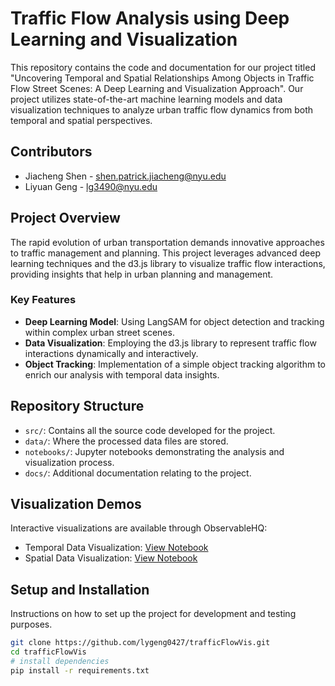 # Traffic Flow Analysis using Deep Learning and Visualization

This repository contains the code and documentation for our project titled "Uncovering Temporal and Spatial Relationships Among Objects in Traffic Flow Street Scenes: A Deep Learning and Visualization Approach". Our project utilizes state-of-the-art machine learning models and data visualization techniques to analyze urban traffic flow dynamics from both temporal and spatial perspectives.

## Contributors

- Jiacheng Shen - [shen.patrick.jiacheng@nyu.edu](mailto:shen.patrick.jiacheng@nyu.edu)
- Liyuan Geng - [lg3490@nyu.edu](mailto:lg3490@nyu.edu)

## Project Overview

The rapid evolution of urban transportation demands innovative approaches to traffic management and planning. This project leverages advanced deep learning techniques and the d3.js library to visualize traffic flow interactions, providing insights that help in urban planning and management.

### Key Features

- **Deep Learning Model**: Using LangSAM for object detection and tracking within complex urban street scenes.
- **Data Visualization**: Employing the d3.js library to represent traffic flow interactions dynamically and interactively.
- **Object Tracking**: Implementation of a simple object tracking algorithm to enrich our analysis with temporal data insights.

## Repository Structure

- `src/`: Contains all the source code developed for the project.
- `data/`: Where the processed data files are stored.
- `notebooks/`: Jupyter notebooks demonstrating the analysis and visualization process.
- `docs/`: Additional documentation relating to the project.

## Visualization Demos

Interactive visualizations are available through ObservableHQ:
- Temporal Data Visualization: [View Notebook](https://observablehq.com/d/25dde18c8a056bd5)
- Spatial Data Visualization: [View Notebook](https://observablehq.com/d/d2f630741298b9c3)

## Setup and Installation

Instructions on how to set up the project for development and testing purposes.

```bash
git clone https://github.com/lygeng0427/trafficFlowVis.git
cd trafficFlowVis
# install dependencies
pip install -r requirements.txt
